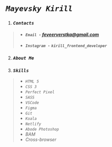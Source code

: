   # *`Mayevsky Kirill`*

1. ### *`Contacts`*
>

> - ####  *`Email -`  feveerverstka@gmail.com*
>
> -  ***`Instagram -`***  ***`kirill_frontend_developer`***

2. ### *`About Me`*

3. ### *`Skills`*
>
> - *`HTML 5`*
> - *`CSS 3`*
> - *`Perfect Pixel`*
> - *`SASS`*
> - *`VSCode`*
> - *`Figma`*
> - *`Git`*
> - *`Koala`*
> - *`Netlify`*
> - *`Abode Photoshop`*
> - *BAM*
> - *Cross-browser*
